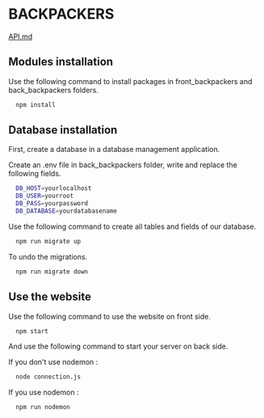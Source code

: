 # BACKPACKERS

[API.md](/docs/API.md)

## Modules installation

Use the following command to install packages in front_backpackers and back_backpackers folders.

```bash
  npm install
```

## Database installation

First, create a database in a database management application.

Create an .env file in back_backpackers folder, write and replace the following fields.

```bash
  DB_HOST=yourlocalhost
  DB_USER=yourroot
  DB_PASS=yourpassword
  DB_DATABASE=yourdatabasename
```

Use the following command to create all tables and fields of our database.

```bash
  npm run migrate up
```

To undo the migrations.

```bash
  npm run migrate down
```

## Use the website

Use the following command to use the website on front side.

```bash
  npm start
```

And use the following command to start your server on back side.

If you don't use nodemon :

```bash
  node connection.js
```

If you use nodemon :

```bash
  npm run nodemon
```
